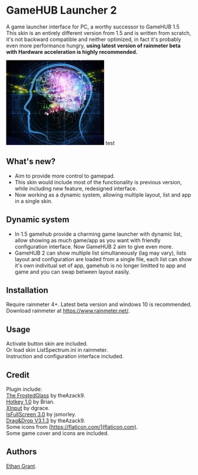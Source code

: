 # GameHUB Launcher 2
A game launcher interface for PC, a worthy successor to GameHUB 1.5  
This skin is an entirely different version from 1.5 and is written from scratch, it's not backward compatible and neither optimized, in fact it's probably even more performance hungry, **using latest version of rainmeter beta with Hardware acceleration is highly recommended.**  

![alt text](https://github.com/callmeEthan/GameHUB2/blob/master/Docs/41a.jpg?raw=true) test

## What's new?
* Aim to provide more control to gamepad.
* This skin would include most of the functionality is previous version, while including new feature, redesigned interface.  
* Now working as a dynamic system, allowing multiple layout, list and app in a single skin.  

## Dynamic system
* In 1.5 gamehub provide a charming game launcher with dynamic list, allow showing as much game/app as you want with friendly configuration interface. Now GameHUB 2 aim to give even more.
* GameHUB 2 can show multiple list simultaneously (lag may vary), lists layout and configuration are loaded from a single file, each list can show it's own indivitual set of app, gamehub is no longer limitted to app and game and you can swap between layout easily.

## Installation
Require rainmeter 4+. Latest beta version and windows 10 is recommended.  
Download rainmeter at https://www.rainmeter.net/.  

## Usage
Activate button skin are included.  
Or load skin ListSpectrum.ini in rainmeter.  
Instruction and configuration interface included.  

## Credit
Plugin include:  
[The FrostedGlass](https://forum.rainmeter.net/viewtopic.php?t=23106) by theAzack9.  
[Hotkey 1.0](https://forum.rainmeter.net/viewtopic.php?t=18849) by Brian.  
[XInput](https://forum.rainmeter.net/viewtopic.php?t=20108) by dgrace.  
[IsFullScreen 3.0](https://forum.rainmeter.net/viewtopic.php?t=28305) by jsmorley.  
[Drag&Drop V3.1.3](https://forum.rainmeter.net/viewtopic.php?t=23107) by theAzack9.  
Some icons from [https://flaticon.com/](flaticon.com).  
Some game cover and icons are included.  

## Authors
[Ethan Grant](https://github.com/callmeEthan).  
